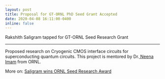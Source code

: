 ```yaml
---
layout: post
title: Proposal for GT-ORNL PhD Seed Grant Accepted
date: 2020-04-08 16:11:00-0400
inline: false
---
```


Rakshith Saligram tapped for GT-ORNL Seed Research Grant

***

Proposed research on Cryogenic CMOS interface circuits for superconducting quantum circuits. This project is mentored by Dr.<a href="https://www.ornl.gov/staff-profile/neena-imam"> Neena Imam</a> from ORNL. 

More on: <a href="https://www.ece.gatech.edu/news/634281/saligram-wins-ornl-seed-research-award"> Saligram wins ORNL Seed Research Award</a>